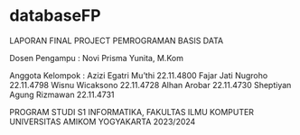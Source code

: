# databaseFP

LAPORAN FINAL PROJECT
PEMROGRAMAN BASIS DATA
 
Dosen Pengampu : Novi Prisma Yunita, M.Kom

 
 
Anggota Kelompok :
Azizi Egatri Mu’thi 22.11.4800
Fajar Jati Nugroho 22.11.4798
Wisnu Wicaksono 22.11.4728
Alhan Arobar 22.11.4730
Sheptiyan Agung Rizmawan 22.11.4731

PROGRAM STUDI S1 INFORMATIKA, FAKULTAS ILMU KOMPUTER
UNIVERSITAS AMIKOM YOGYAKARTA
2023/2024

